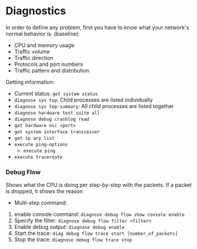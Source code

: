 # Diagnostics
In order to define any problem, first you have to know what your network's normal behavior is. (baseline):
* CPU and memory usage
* Traffic volume
* Traffic direction
* Protocols and port numbers
* Traffic pattern and distribution

Getting information:
* Current status: `get system status`
* `diagnose sys top`: Child processes are listed individually
* `diagnose sys top-summary`: All child processes are listed together
* `diagnose hardware test suite all`
* `diagnose debug crashlog read`
* `get hardware nic <port>`
* `get system interface transceiver`
* `get ip arp list`
* `execute ping-options`
  * `execute ping`
* `execute traceroute`

### Debug Flow
Shows what the CPU is doing per step-by-step with the packets. If a packet is dropped, it shows the reason
* Multi-step command:
1. enable console command: `diagnose debug flow show console enable`
2. Specify the filter: `diagnose debug flow filter <filter>`
3. Enable debug output: `diagnose debug enable`
4. Start the trace: `diag debug flow trace start [number_of_packets]`
5. Stop the trace: `diagnose debug flow trace stop`